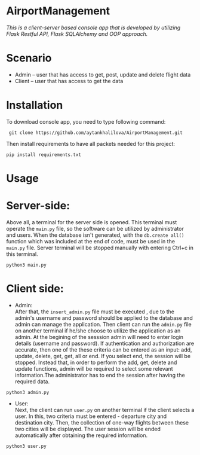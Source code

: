 # AirportManagement

<i>This is a client-server based console app that is developed by utilizing Flask Restful API, Flask SQLAlchemy and OOP approach.</i>

# Scenario 
* Admin – user that has access to get, post, update and delete flight data
* Client – user that has access to get the data

# Installation
 To download console app, you need to type following command:<br/>
 ```
  git clone https://github.com/aytankhalilova/AirportManagement.git
  ```
  
 Then install requirements to have all packets needed for this project:<br/>
 ```
 pip install requirements.txt
 ```
 
 # Usage
 # Server-side: <br/>
Above all, a terminal for the server side is opened. This terminal must operate the ```main.py``` file, so the software can be utilized by administrator and users. When the database isn't generated, with the ```db.create all()``` function which was included at the end of code, must be used in the ```main.py``` file. Server terminal will be stopped manually with entering Ctrl+c in this terminal. <br/>
```
python3 main.py
```
 # Client side: <br/>
 * Admin: <br/>
  After that, the ```insert_admin.py``` file must be executed , due to the admin's username and password should be applied to the database and admin can manage the application. Then client can run the ```admin.py``` file on another terminal if he/she choose to utilize the application as an admin. At the begining of the sesssion admin will need to enter login details (username and password). If authentication and authorization are accurate, then one of the these criteria can be entered as an input: add, update, delete, get, get, all or end. If you select end, the session will be stopped. Instead that, in order to perform the add, get, delete and update functions, admin will be required to select some relevant information.The administrator has to end the session after having the required data.<br/>
  ```
  python3 admin.py
  ```
 * User: <br/>
  Next, the client can run ```user.py``` on another terminal if the client selects a user. In this, two criteria must be entered - departure city and destination city. Then, the collection of one-way flights between these two cities will be displayed. The user session will be ended automatically after obtaining the required information.<br/>
  ```
  python3 user.py
  ```
 
